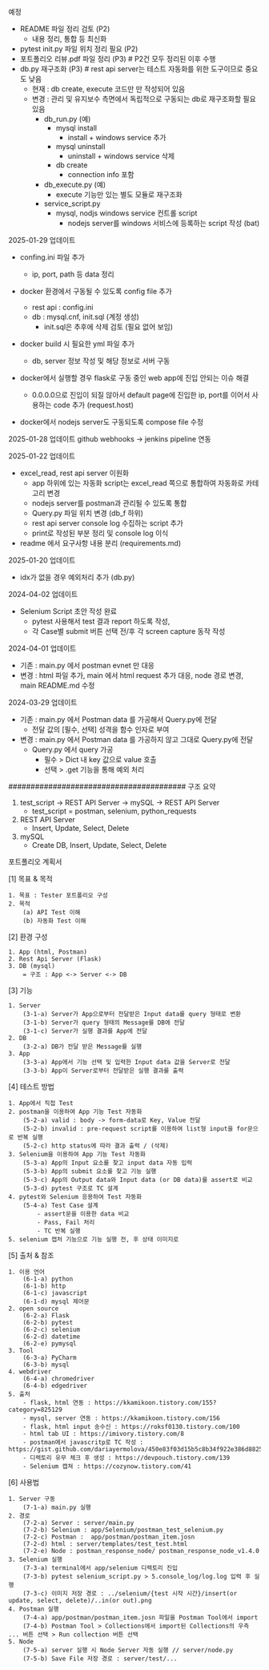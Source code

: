 예정 
- README 파일 정리 검토 (P2)
  - 내용 정리, 통합 등 최신화
- pytest init.py 파일 위치 정리 필요 (P2)
- 포트폴리오 리뷰.pdf 파일 정리 (P3) # P2건 모두 정리된 이후 수행
- db.py 재구조화 (P3) # rest api server는 테스트 자동화를 위한 도구이므로 중요도 낮음
    - 현재 : db create, execute 코드만 만 작성되어 있음
    - 변경 : 관리 및 유지보수 측면에서 독립적으로 구동되는 db로 재구조화할 필요 있음
        - db_run.py (예)
            - mysql install
                - install + windows service 추가
            - mysql uninstall
                - uninstall + windows service 삭제
            - db create
                - connection info 포함
        - db_execute.py (예)
            - execute 기능만 있는 별도 모듈로 재구조화
        - service_script.py
            - mysql, nodjs windows service 컨트롤 script
              - nodejs server를 windows 서비스에 등록하는 script 작성 (bat)

2025-01-29 업데이트
- confing.ini 파일 추가
  - ip, port, path 등 data 정리
- docker 환경에서 구동될 수 있도록 config file 추가
  - rest api : config.ini
  - db : mysql.cnf, init.sql (계정 생성)
    - init.sql은 추후에 삭제 검토 (필요 없어 보임)
- docker build 시 필요한 yml 파일 추가
  - db, server 정보 작성 및 해당 정보로 서버 구동
- docker에서 실행할 경우 flask로 구동 중인 web app에 진입 안되는 이슈 해결
  - 0.0.0.0으로 진입이 되질 않아서 default page에 진입한 ip, port를 이어서 사용하는 code 추가 (request.host)


- docker에서 nodejs server도 구동되도록 compose file 수정

2025-01-28 업데이트
github webhooks -> jenkins pipeline 연동

2025-01-22 업데이트
- excel_read, rest api server 이원화
  - app 하위에 있는 자동화 script는 excel_read 쪽으로 통합하여 자동화로 카테고리 변경
  - nodejs server를 postman과 관리될 수 있도록 통합
  - Query.py 파일 위치 변경 (db_f 하위)
  - rest api server console log 수집하는 script 추가
  - print로 작성된 부분 정리 및 console log 이식
- readme 에서 요구사항 내용 분리 (requirements.md)

2025-01-20 업데이트 
- idx가 없을 경우 예외처리 추가 (db.py)

2024-04-02 업데이트
- Selenium Script 초안 작성 완료
  - pytest 사용해서 test 결과 report 하도록 작성, 
  - 각 Case별 submit 버튼 선택 전/후 각 screen capture 동작 작성

2024-04-01 업데이트
- 기존 : main.py 에서 postman evnet 만 대응
- 변경 : html 파일 추가, main 에서 html request 추가 대응, node 경로 변경, main README.md 수정

2024-03-29 업데이트
- 기존 : main.py 에서 Postman data 를 가공해서 Query.py에 전달
  - 전달 값의 [필수, 선택] 성격을 함수 인자로 부여
- 변경 : main.py 에서 Postman data 를 가공하지 않고 그대로 Query.py에 전달
  - Query.py 에서 query 가공
    - 필수 > Dict 내 key 값으로 value 호출
    - 선택 > .get 기능을 통해 예외 처리


########################################
구조 요약
1. test_script -> REST API Server -> mySQL -> REST API Server
   - test_script = postman, selenium, python_requests
2. REST API Server
    - Insert, Update, Select, Delete
3. mySQL
    - Create DB, Insert, Update, Select, Delete


포트폴리오 계획서

[1] 목표 & 목적

	1. 목표 : Tester 포트폴리오 구성
	2. 목적
		(a) API Test 이해
		(b) 자동화 Test 이해

[2] 환경 구성

	1. App (html, Postman)
	2. Rest Api Server (Flask)
	3. DB (mysql)
		= 구조 : App <-> Server <-> DB

[3] 기능

	1. Server
		(3-1-a) Server가 App으로부터 전달받은 Input data를 query 형태로 변환
        (3-1-b) Server가 query 형태의 Message를 DB에 전달
        (3-1-c) Server가 실행 결과를 App에 전달
	2. DB
        (3-2-a) DB가 전달 받은 Message를 실행
    3. App
        (3-3-a) App에서 기능 선택 및 입력한 Input data 값을 Server로 전달
        (3-3-b) App이 Server로부터 전달받은 실행 결과를 출력

[4] 테스트 방법

	1. App에서 직접 Test
	2. postman을 이용하여 App 기능 Test 자동화
		(5-2-a) valid : body -> form-data로 Key, Value 전달
		(5-2-b) invalid : pre-request script를 이용하여 list형 input을 for문으로 반복 실행
		(5-2-c) http status에 따라 결과 출력 / (삭제)
	3. Selenium을 이용하여 App 기능 Test 자동화
		(5-3-a) App의 Input 요소를 찾고 input data 자동 입력
		(5-3-b) App의 submit 요소를 찾고 기능 실행
		(5-3-c) App의 Output data와 Input data (or DB data)를 assert로 비교
		(5-3-d) pytest 구조로 TC 설계
	4. pytest와 Selenium 응용하여 Test 자동화
		(5-4-a) Test Case 설계
			- assert문을 이용한 data 비교
			- Pass, Fail 처리
			- TC 반복 실행
	5. selenium 캡처 기능으로 기능 실행 전, 후 상태 이미지로 

[5] 출처 & 참조

	1. 이용 언어
		(6-1-a) python
		(6-1-b) http
		(6-1-c) javascript
		(6-1-d) mysql 제어문
	2. open source 
		(6-2-a) Flask
		(6-2-b) pytest
		(6-2-c) selenium
		(6-2-d) datetime
		(6-2-e) pymysql
	3. Tool
		(6-3-a) PyCharm
		(6-3-b) mysql
	4. webdriver
		(6-4-a) chromedriver
		(6-4-b) edgedriver
	5. 출처
		- flask, html 연동 : https://kkamikoon.tistory.com/155?category=825129
		- mysql, server 연동 : https://kkamikoon.tistory.com/156
		- flask, html input 송수신 : https://roksf0130.tistory.com/100
		- html tab UI : https://imivory.tistory.com/8
		- postman에서 javascritp로 TC 작성 : https://gist.github.com/dariayermolova/450e83f03d15b5c8b34f922e386d8825
		- 디렉토리 유무 체크 후 생성 : https://devpouch.tistory.com/139
		- Selenium 캡쳐 : https://cozynow.tistory.com/41

[6] 사용법

	1. Server 구동
		(7-1-a) main.py 실행
	2. 경로
		(7-2-a) Server : server/main.py
		(7-2-b) Selenium : app/Selenium/postman_test_selenium.py
		(7-2-c) Postman :  app/postman/postman_item.josn
		(7-2-d) html : server/templates/test_test.html
        (7-2-e) Node : postman_response_node/ postman_response_node_v1.4.0
	3. Selenium 실행
		(7-3-a) terminal에서 app/selenium 디렉토리 진입
		(7-3-b) pytest selenium_script.py > 5.console_log/log.log 입력 후 실행
        (7-3-c) 이미지 저장 경로 : ../selenium/{test 시작 시간}/insert(or update, select, delete)/..in(or out).png
	4. Postman 실행
		(7-4-a) app/postman/postman_item.josn 파일을 Postman Tool에서 import
		(7-4-b) Postman Tool > Collections에서 import된 Collections의 우측 ... 버튼 선택 > Run collection 버튼 선택
	5. Node
        (7-5-a) server 실행 시 Node Server 자동 실행 // server/node.py 
        (7-5-b) Save File 저장 경로 : server/test/...

